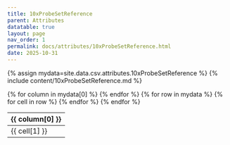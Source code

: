```yaml
---
title: 10xProbeSetReference
parent: Attributes
datatable: true
layout: page
nav_order: 1
permalink: docs/attributes/10xProbeSetReference.html
date: 2025-10-31
---
```

{% assign mydata=site.data.csv.attributes.10xProbeSetReference %}
{% include content/10xProbeSetReference.md %}
<table id="myTable" class="display" style="width:100%">
    <thead>
    {% for column in mydata[0] %}
        <th>{{ column[0] }}</th>
    {% endfor %}
    </thead>
    <tbody>
    {% for row in mydata %}
        <tr>
        {% for cell in row %}
            <td>{{ cell[1] }}</td>
        {% endfor %}
        </tr>
    {% endfor %}
    </tbody>
</table>
<script type="text/javascript">
  $(document).ready(function () {
    $('#myTable').DataTable({
      responsive: true,
      deferRender: false,
      paging: false,
      order: [],
    });
  });
</script>
